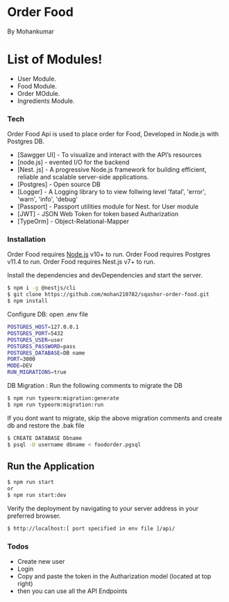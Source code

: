 # Order Food

By Mohankumar
# List of Modules!

  - User Module.
  - Food Module.
  - Order MOdule.
  - Ingredients Module.
 
### Tech

Order Food Api is used to place order for Food, Developed in Node.js with Postgres DB.

* [Sawgger UI] - To visualize and interact with the API’s resources
* [node.js] - evented I/O for the backend
* [Nest. js] - A progressive Node.js framework for building efficient, reliable and scalable server-side applications.
* [Postgres] - Open source DB
* [Logger] - A Logging library to to view follwing level 'fatal', 'error', 'warn', 'info', 'debug'
* [Passport] - Passport utilities module for Nest. for User module
* [JWT] - JSON Web Token for token based Autharization
* [TypeOrm] - Object-Relational-Mapper

### Installation

Order Food requires [Node.js](https://nodejs.org/) v10+ to run.
Order Food requires Postgres v11.4 to run.
Order Food requires Nest.js v7+ to run.

Install the dependencies and devDependencies and start the server.

```sh
$ npm i -g @nestjs/cli
$ git clone https://github.com/mohan210782/sqashor-order-food.git
$ npm install
```

Configure DB: open .env file 

```sh
POSTGRES_HOST=127.0.0.1
POSTGRES_PORT=5432
POSTGRES_USER=user
POSTGRES_PASSWORD=pass
POSTGRES_DATABASE=DB name
PORT=3000
MODE=DEV
RUN_MIGRATIONS=true
```

DB Migration : Run the following comments to migrate the DB
```sh
$ npm run typeorm:migration:generate
$ npm run typeorm:migration:run
```

If you dont want to migrate, skip the above migration comments and create db and restore the .bak file 
```sh
$ CREATE DATABASE Dbname
$ psql -U username dbname < foodorder.pgsql
```

## Run the Application
```sh
$ npm run start
or
$ npm run start:dev
```
Verify the deployment by navigating to your server address in your preferred browser.

```sh
$ http://localhost:[ port specified in env file ]/api/
```

### Todos

 - Create new user 
 - Login 
 - Copy and paste the token in the Autharization model (located at top right)
 - then you can use all the API Endpoints



